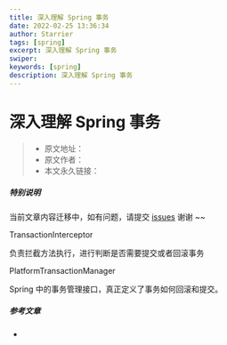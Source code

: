 ```yaml
---
title: 深入理解 Spring 事务
date: 2022-02-25 13:36:34
author: Starrier
tags: [spring]
excerpt: 深入理解 Spring 事务
swiper:
keywords: [spring]
description: 深入理解 Spring 事务
---
```


# 深入理解 Spring 事务

> * 原文地址：[]()
> * 原文作者：[]()
> * 本文永久链接：[]()

##### **特别说明**

当前文章内容迁移中，如有问题，请提交 [issues](https://github.com/Starrier/starrier.github.io/issues) 谢谢 ~~


TransactionInterceptor

负责拦截方法执行，进行判断是否需要提交或者回滚事务

PlatformTransactionManager

Spring 中的事务管理接口，真正定义了事务如何回滚和提交。

##### 参考文章

- []()
